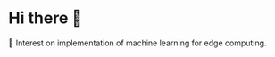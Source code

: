 # Hi there 👋

<!-- ## Write code for scientific approaches<br> -->

<!-- I 👽 science -->

<!-- 🎓 Bachelor of Engineering in Electrical Engineering (Computer Engineering Major).<br> -->
🌱 Interest on implementation of machine learning for edge computing.<br>
<!-- 📫 rico.enrayan@gmail.com -->

<!-- **Louis Pasteur** said:
>"Science knows no country, because knowledge belongs to humanity, and is the torch which illuminates the world."

<b>Languages:</b><br/>
<a href="https://www.cprogramming.com/" target="_blank"> <img src="https://raw.githubusercontent.com/devicons/devicon/master/icons/c/c-original.svg" alt="c" width="40" height="40"/>
<a href="https://www.cplusplus.com/" target="_blank"> <img src="https://raw.githubusercontent.com/devicons/devicon/master/icons/cplusplus/cplusplus-original.svg" alt="cpp" width="40" height="40"/>
<a href="https://julialang.org" target="_blank"> <img src="https://raw.githubusercontent.com/devicons/devicon/master/icons/julia/julia-original.svg" alt="julia" width="40" height="40"/>
<a href="https://www.python.org/" target="_blank"> <img src="https://raw.githubusercontent.com/devicons/devicon/master/icons/python/python-original.svg" alt="java" width="40" height="40"/></a>
  
<b>Tools:</b><br/>
<a href="https://www.arduino.cc/" target="_blank"> <img src="https://raw.githubusercontent.com/devicons/devicon/master/icons/arduino/arduino-original.svg" alt="c" width="40" height="40"/>
<a href="https://www.linux.org/" target="_blank"> <img src="https://raw.githubusercontent.com/devicons/devicon/master/icons/linux/linux-original.svg" alt="c" width="40" height="40"/>
<a href="https://www.jupyter.org/" target="_blank"> <img src="https://raw.githubusercontent.com/devicons/devicon/master/icons/jupyter/jupyter-original.svg" alt="c" width="40" height="40"/></a>
<a href="https://www.raspberrypi.org/" target="_blank"> <img src="https://raw.githubusercontent.com/devicons/devicon/master/icons/raspberrypi/raspberrypi-original.svg" alt="c" width="40" height="40"/></a> -->


<!--
**ricoen/ricoen** is a ✨ _special_ ✨ repository because its `README.md` (this file) appears on your GitHub profile.

Here are some ideas to get you started:

- 🔭 I’m currently working on ...
- 🌱 I’m currently learning ...
- 👯 I’m looking to collaborate on ...
- 🤔 I’m looking for help with ...
- 💬 Ask me about ...
- 📫 How to reach me: ...
- 😄 Pronouns: ...
- ⚡ Fun fact: ...
-->
